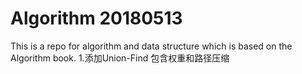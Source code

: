 # Algorithm 20180513
This is a repo for algorithm and data structure which is based on the Algorithm book.
1.添加Union-Find 包含权重和路径压缩
